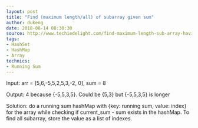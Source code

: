 ```yaml
---
layout: post
title: "Find (maximum length/all) of subarray given sum"
author: dukeng
date: 2018-08-14 08:30:30
source: http://www.techiedelight.com/find-maximum-length-sub-array-having-given-sum/
tags:
- HashSet
- HashMap
- Array
technics:
- Running Sum
---
```


Input: arr = [5,6,-5,5,2,5,3,-2, 0], sum = 8 

Output: 4 because {-5,5,3,5}. Could be {5,3} but {-5,5,3,5} is longer

Solution: do a running sum hashMap with {key: running sum, value: index} for the array while checking if current_sum - sum exists in the hashMap. To find all subarray, store the value as a list of indexes.
